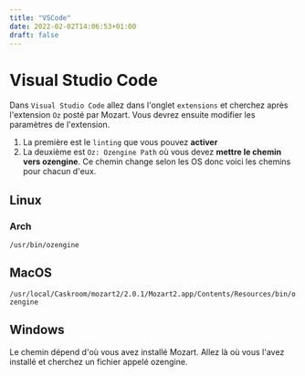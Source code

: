 ```yaml
---
title: "VSCode"
date: 2022-02-02T14:06:53+01:00
draft: false
---
```


# Visual Studio Code
Dans `Visual Studio Code` allez dans l'onglet `extensions` et cherchez après l'extension `Oz` posté par Mozart.
Vous devrez ensuite modifier les paramètres de l'extension.

1. La première est le `linting` que vous pouvez **activer**
2. La deuxième est `Oz: Ozengine Path` où vous devez **mettre le chemin vers ozengine**. Ce chemin change selon les OS donc voici les chemins pour chacun d'eux.

## Linux
### Arch
```/usr/bin/ozengine```

## MacOS
```/usr/local/Caskroom/mozart2/2.0.1/Mozart2.app/Contents/Resources/bin/ozengine```

## Windows
Le chemin dépend d'où vous avez installé Mozart. Allez là où vous l'avez installé et cherchez un fichier appelé ozengine.